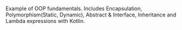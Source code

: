   Example of OOP fundamentals. Includes Encapsulation, Polymorphism(Static, Dynamic), Abstract & Interface, Inheritance and Lambda expressions with Kotlin.
